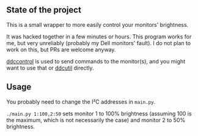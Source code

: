## State of the project

This is a small wrapper to more easily control your monitors' brightness.

It was hacked together in a few minutes or hours. This program works for me, but very unreliably (probably my Dell monitors' fault). I do not plan to work on this, but PRs are welcome anyway. 

[ddccontrol](https://github.com/ddccontrol/ddccontrol) is used to send commands to the monitor(s), and you might want to use that or [ddcutil](https://github.com/rockowitz/ddcutil) directly.

## Usage

You probably need to change the I²C addresses in `main.py`.

`./main.py 1:100,2:50` sets monitor 1 to 100% brightness (assuming 100 is the maximum, which is not necessarily the case) and monitor 2 to 50% brightness.
